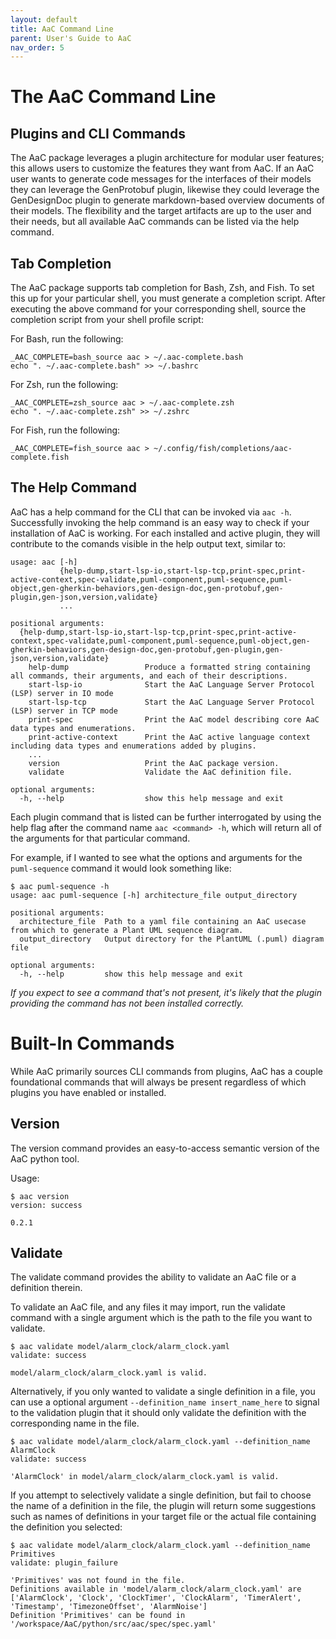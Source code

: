 ```yaml
---
layout: default
title: AaC Command Line
parent: User's Guide to AaC
nav_order: 5
---
```


# The AaC Command Line

## Plugins and CLI Commands
The AaC package leverages a plugin architecture for modular user features; this allows users to customize the features they want from AaC. If an AaC user wants to generate code messages for the interfaces of their models they can leverage the GenProtobuf plugin, likewise they could leverage the GenDesignDoc plugin to generate markdown-based overview documents of their models. The flexibility and the target artifacts are up to the user and their needs, but all available AaC commands can be listed via the help command.

## Tab Completion

The AaC package supports tab completion for Bash, Zsh, and Fish. To set this up
for your particular shell, you must generate a completion script. After
executing the above command for your corresponding shell, source the completion
script from your shell profile script:

For Bash, run the following:

```shell
_AAC_COMPLETE=bash_source aac > ~/.aac-complete.bash
echo ". ~/.aac-complete.bash" >> ~/.bashrc
```

For Zsh, run the following:

```shell
_AAC_COMPLETE=zsh_source aac > ~/.aac-complete.zsh
echo ". ~/.aac-complete.zsh" >> ~/.zshrc
```

For Fish, run the following:

```shell
_AAC_COMPLETE=fish_source aac > ~/.config/fish/completions/aac-complete.fish
```

## The Help Command
AaC has a help command for the CLI that can be invoked via `aac -h`. Successfully invoking the help command is an easy way to check if your installation of AaC is working. For each installed and active plugin, they will contribute to the comands visible in the help output text, similar to:
```
usage: aac [-h]
           {help-dump,start-lsp-io,start-lsp-tcp,print-spec,print-active-context,spec-validate,puml-component,puml-sequence,puml-object,gen-gherkin-behaviors,gen-design-doc,gen-protobuf,gen-plugin,gen-json,version,validate}
           ...

positional arguments:
  {help-dump,start-lsp-io,start-lsp-tcp,print-spec,print-active-context,spec-validate,puml-component,puml-sequence,puml-object,gen-gherkin-behaviors,gen-design-doc,gen-protobuf,gen-plugin,gen-json,version,validate}
    help-dump                 Produce a formatted string containing all commands, their arguments, and each of their descriptions.
    start-lsp-io              Start the AaC Language Server Protocol (LSP) server in IO mode
    start-lsp-tcp             Start the AaC Language Server Protocol (LSP) server in TCP mode
    print-spec                Print the AaC model describing core AaC data types and enumerations.
    print-active-context      Print the AaC active language context including data types and enumerations added by plugins.
    ...
    version                   Print the AaC package version.
    validate                  Validate the AaC definition file.

optional arguments:
  -h, --help                  show this help message and exit
```

 Each plugin command that is listed can be further interrogated by using the help flag after the command name `aac <command> -h`, which will return all of the arguments for that particular command.

For example, if I wanted to see what the options and arguments for the `puml-sequence` command it would look something like:
```
$ aac puml-sequence -h
usage: aac puml-sequence [-h] architecture_file output_directory

positional arguments:
  architecture_file  Path to a yaml file containing an AaC usecase from which to generate a Plant UML sequence diagram.
  output_directory   Output directory for the PlantUML (.puml) diagram file

optional arguments:
  -h, --help         show this help message and exit
```

*If you expect to see a command that's not present, it's likely that the plugin providing the command has not been installed correctly.*

# Built-In Commands
While AaC primarily sources CLI commands from plugins, AaC has a couple foundational commands that will always be present regardless of which plugins you have enabled or installed.

## Version
The version command provides an easy-to-access semantic version of the AaC python tool.

Usage:
```
$ aac version
version: success

0.2.1
```

## Validate
The validate command provides the ability to validate an AaC file or a definition therein.

To validate an AaC file, and any files it may import, run the validate command with a single argument which is the path to the file you want to validate.
```
$ aac validate model/alarm_clock/alarm_clock.yaml
validate: success

model/alarm_clock/alarm_clock.yaml is valid.
```

Alternatively, if you only wanted to validate a single definition in a file, you can use a optional argument `--definition_name insert_name_here` to signal to the validation plugin that it should only validate the definition with the corresponding name in the file.
```
$ aac validate model/alarm_clock/alarm_clock.yaml --definition_name AlarmClock
validate: success

'AlarmClock' in model/alarm_clock/alarm_clock.yaml is valid.
```

If you attempt to selectively validate a single definition, but fail to choose the name of a definition in the file, the plugin will return some suggestions such as names of definitions in your target file or the actual file containing the definition you selected:
```
$ aac validate model/alarm_clock/alarm_clock.yaml --definition_name Primitives
validate: plugin_failure

'Primitives' was not found in the file.
Definitions available in 'model/alarm_clock/alarm_clock.yaml' are ['AlarmClock', 'Clock', 'ClockTimer', 'ClockAlarm', 'TimerAlert', 'Timestamp', 'TimezoneOffset', 'AlarmNoise']
Definition 'Primitives' can be found in '/workspace/AaC/python/src/aac/spec/spec.yaml'
```
